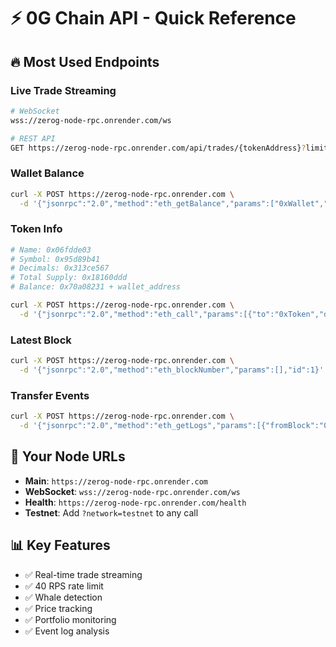 # ⚡ 0G Chain API - Quick Reference

## 🔥 **Most Used Endpoints**

### **Live Trade Streaming**
```bash
# WebSocket
wss://zerog-node-rpc.onrender.com/ws

# REST API  
GET https://zerog-node-rpc.onrender.com/api/trades/{tokenAddress}?limit=100
```

### **Wallet Balance**
```bash
curl -X POST https://zerog-node-rpc.onrender.com \
  -d '{"jsonrpc":"2.0","method":"eth_getBalance","params":["0xWallet","latest"],"id":1}'
```

### **Token Info**
```bash
# Name: 0x06fdde03
# Symbol: 0x95d89b41  
# Decimals: 0x313ce567
# Total Supply: 0x18160ddd
# Balance: 0x70a08231 + wallet_address

curl -X POST https://zerog-node-rpc.onrender.com \
  -d '{"jsonrpc":"2.0","method":"eth_call","params":[{"to":"0xToken","data":"0x95d89b41"},"latest"],"id":1}'
```

### **Latest Block**
```bash
curl -X POST https://zerog-node-rpc.onrender.com \
  -d '{"jsonrpc":"2.0","method":"eth_blockNumber","params":[],"id":1}'
```

### **Transfer Events**
```bash
curl -X POST https://zerog-node-rpc.onrender.com \
  -d '{"jsonrpc":"2.0","method":"eth_getLogs","params":[{"fromBlock":"0x66A000","toBlock":"latest","address":"0xToken","topics":["0xddf252ad1be2c89b69c2b068fc378daa952ba7f163c4a11628f55a4df523b3ef"]}],"id":1}'
```

## 🎯 **Your Node URLs**
- **Main**: `https://zerog-node-rpc.onrender.com`
- **WebSocket**: `wss://zerog-node-rpc.onrender.com/ws`
- **Health**: `https://zerog-node-rpc.onrender.com/health`
- **Testnet**: Add `?network=testnet` to any call

## 📊 **Key Features**
- ✅ Real-time trade streaming
- ✅ 40 RPS rate limit
- ✅ Whale detection
- ✅ Price tracking
- ✅ Portfolio monitoring
- ✅ Event log analysis
